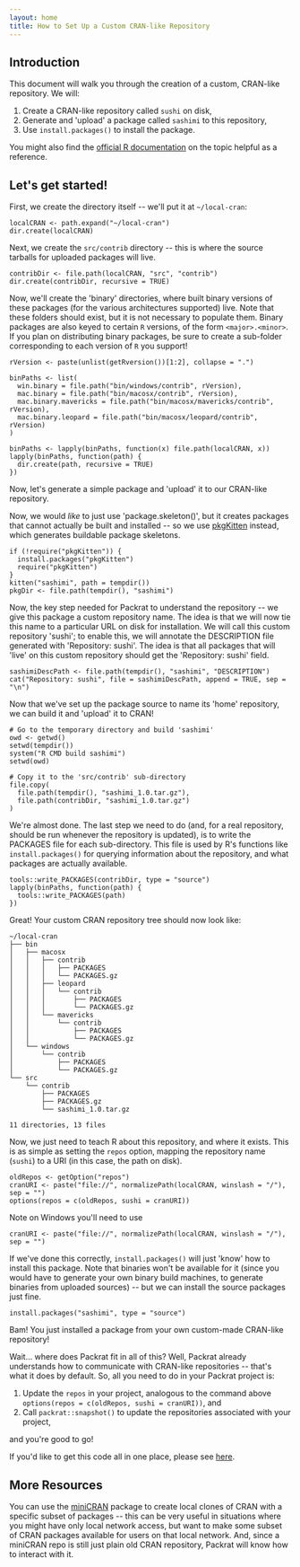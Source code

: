 ```yaml
---
layout: home
title: How to Set Up a Custom CRAN-like Repository
---
```


## Introduction

This document will walk you through the creation of a custom, CRAN-like
repository. We will:

1. Create a CRAN-like repository called `sushi` on disk,
2. Generate and 'upload' a package called `sashimi` to this repository,
3. Use `install.packages()` to install the package.

You might also find the 
[official R
documentation](http://cran.r-project.org/doc/manuals/r-release/R-admin.html#Setting-up-a-package-repository)
on the topic helpful as a reference.

## Let's get started!

First, we create the directory itself -- we'll put it at `~/local-cran`:

    localCRAN <- path.expand("~/local-cran")
    dir.create(localCRAN)

Next, we create the `src/contrib` directory -- this is where the source tarballs
for uploaded packages will live.

    contribDir <- file.path(localCRAN, "src", "contrib")
    dir.create(contribDir, recursive = TRUE)

Now, we'll create the 'binary' directories, where built binary versions of
these packages (for the various architectures supported) live. Note that these
folders should exist, but it is not necessary to populate them. Binary packages
are also keyed to certain `R` versions, of the form `<major>.<minor>`. If you
plan on distributing binary packages, be sure to create a sub-folder
corresponding to each version of `R` you support!

    rVersion <- paste(unlist(getRversion())[1:2], collapse = ".")
    
    binPaths <- list(
      win.binary = file.path("bin/windows/contrib", rVersion),
      mac.binary = file.path("bin/macosx/contrib", rVersion),
      mac.binary.mavericks = file.path("bin/macosx/mavericks/contrib", rVersion),
      mac.binary.leopard = file.path("bin/macosx/leopard/contrib", rVersion)
    )
    
    binPaths <- lapply(binPaths, function(x) file.path(localCRAN, x))
    lapply(binPaths, function(path) {
      dir.create(path, recursive = TRUE)
    })

Now, let's generate a simple package and 'upload' it to our CRAN-like
repository. 

Now, we would _like_ to just use 'package.skeleton()', but it creates
packages that cannot actually be built and installed -- so we use
[pkgKitten](http://cran.r-project.org/package=pkgKitten)
instead, which generates buildable package skeletons.

    if (!require("pkgKitten")) {
      install.packages("pkgKitten")
      require("pkgKitten")
    }
    kitten("sashimi", path = tempdir())
    pkgDir <- file.path(tempdir(), "sashimi")

Now, the key step needed for Packrat to understand the repository -- we give
this package a custom repository name. The idea is that we will now tie this
name to a particular URL on disk for installation. We will call this custom
repository 'sushi'; to enable this, we will annotate the DESCRIPTION file
generated with 'Repository: sushi'. The idea is that all packages that will
'live' on this custom repository should get the 'Repository: sushi' field.

    sashimiDescPath <- file.path(tempdir(), "sashimi", "DESCRIPTION")
    cat("Repository: sushi", file = sashimiDescPath, append = TRUE, sep = "\n")

Now that we've set up the package source to name its 'home' repository,
we can build it and 'upload' it to CRAN!

    # Go to the temporary directory and build 'sashimi'
    owd <- getwd()
    setwd(tempdir())
    system("R CMD build sashimi")
    setwd(owd)
    
    # Copy it to the 'src/contrib' sub-directory
    file.copy(
      file.path(tempdir(), "sashimi_1.0.tar.gz"),
      file.path(contribDir, "sashimi_1.0.tar.gz")
    )

We're almost done. The last step we need to do (and, for a real repository,
should be run whenever the repository is updated), is to write the PACKAGES
file for each sub-directory. This file is used by R's functions like
`install.packages()` for querying information about the repository, and what
packages are actually available.

    tools::write_PACKAGES(contribDir, type = "source")
    lapply(binPaths, function(path) {
      tools::write_PACKAGES(path)
    })

Great! Your custom CRAN repository tree should now look like:

    ~/local-cran
    ├── bin
    │   ├── macosx
    │   │   ├── contrib
    │   │   │   ├── PACKAGES
    │   │   │   └── PACKAGES.gz
    │   │   ├── leopard
    │   │   │   └── contrib
    │   │   │       ├── PACKAGES
    │   │   │       └── PACKAGES.gz
    │   │   └── mavericks
    │   │       └── contrib
    │   │           ├── PACKAGES
    │   │           └── PACKAGES.gz
    │   └── windows
    │       └── contrib
    │           ├── PACKAGES
    │           └── PACKAGES.gz
    └── src
        └── contrib
            ├── PACKAGES
            ├── PACKAGES.gz
            └── sashimi_1.0.tar.gz

    11 directories, 13 files

Now, we just need to teach R about this repository, and where it exists. This
is as simple as setting the `repos` option, mapping the repository name (`sushi`)
to a URI (in this case, the path on disk).

    oldRepos <- getOption("repos")
    cranURI <- paste("file://", normalizePath(localCRAN, winslash = "/"), sep = "")
    options(repos = c(oldRepos, sushi = cranURI))
    
Note on Windows you'll need to use
    
    cranURI <- paste("file://", normalizePath(localCRAN, winslash = "/"), sep = "")
    

If we've done this correctly, `install.packages()` will just 'know' how to
install this package. Note that binaries won't be available for it (since
you would have to generate your own binary build machines, to generate binaries from
uploaded sources) -- but we can install the source packages just fine.

    install.packages("sashimi", type = "source")

Bam! You just installed a package from your own custom-made CRAN-like repository!

Wait... where does Packrat fit in all of this? Well, Packrat already
understands how to communicate with CRAN-like repositories -- that's what it
does by default. So, all you need to do in your Packrat project is:

1. Update the `repos` in your project, analogous to the command above
   `options(repos = c(oldRepos, sushi = cranURI))`, and
2. Call `packrat::snapshot()` to update the repositories associated with your project,

and you're good to go!

If you'd like to get this code all in one place,
please see [here](r/custom-repos.R).

## More Resources

You can use the
[miniCRAN](http://cran.r-project.org/web/packages/miniCRAN/index.html) package
to create local clones of CRAN with a specific subset of packages -- this can
be very useful in situations where you might have only local network access,
but want to make some subset of CRAN packages available for users on that local
network. And, since a miniCRAN repo is still just plain old CRAN repository,
Packrat will know how to interact with it.

